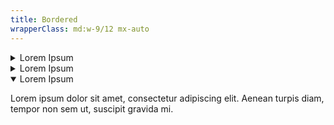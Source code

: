 ```yaml
---
title: Bordered
wrapperClass: md:w-9/12 mx-auto
---
```


<div class="flex flex-col gap-sm">
    <details id="accordion-item-bordered-1" class="vv-accordion vv-accordion--bordered">
        <summary class="vv-accordion__summary" 
                 aria-controls="#accordion-item-bordered-1" 
                 aria-expanded="false">
            Lorem Ipsum
        </summary>
        <div class="vv-accordion__content" aria-hidden="true">
            <p class="font-light text-word-3">Lorem ipsum dolor sit amet,
                consectetur adipiscing elit. Aenean turpis diam, tempor non
                sem ut, suscipit gravida mi.</p>
        </div>
    </details>
    <details id="accordion-item-bordered-2" class="vv-accordion vv-accordion--bordered">
        <summary class="vv-accordion__summary" 
                 aria-controls="#accordion-item-bordered-2" 
                 aria-expanded="false">
            Lorem Ipsum
        </summary>
        <div class="vv-accordion__content" aria-hidden="true">
            <p class="font-light text-word-3">Lorem ipsum dolor sit amet,
                consectetur adipiscing elit. Aenean turpis diam, tempor non
                sem ut, suscipit gravida mi.</p>
        </div>
    </details>
    <details id="accordion-item-bordered-3" class="vv-accordion vv-accordion--bordered" open="">
        <summary class="vv-accordion__summary" 
                 aria-controls="#accordion-item-bordered-3" 
                 aria-expanded="true">
            Lorem Ipsum
        </summary>
        <div class="vv-accordion__content" aria-hidden="false">
            <p class="font-light text-word-3">Lorem ipsum dolor sit amet,
                consectetur adipiscing elit. Aenean turpis diam, tempor non
                sem ut, suscipit gravida mi.</p>
        </div>
    </details>
</div>